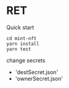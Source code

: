 # RET

Quick start

```
cd mint-nft
yarn install
yarn test
```

change secrets
- 'destSecret.json'
- 'ownerSecret.json'
